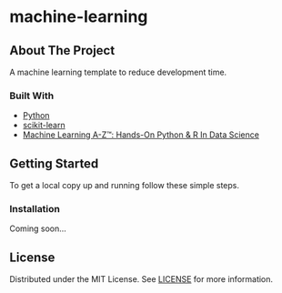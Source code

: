 # machine-learning

## About The Project
A machine learning template to reduce development time.

### Built With

* [Python](https://www.python.org/)
* [scikit-learn](https://scikit-learn.org/)
* [Machine Learning A-Z™: Hands-On Python & R In Data Science](https://www.udemy.com/course/machinelearning/)

<!-- GETTING STARTED -->
## Getting Started

To get a local copy up and running follow these simple steps.

### Installation
Coming soon...
  

<!-- LICENSE -->
## License

Distributed under the MIT License. See [LICENSE](https://github.com/chungyau97/machine-learning/blob/main/LICENSE) for more information.
